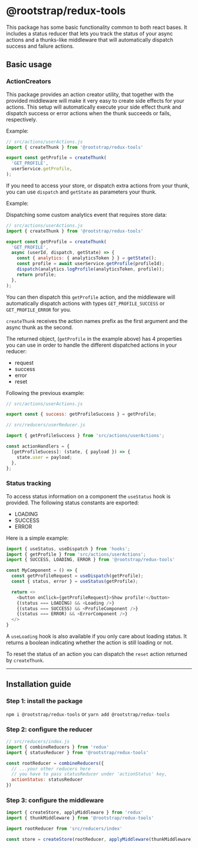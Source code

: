 # @rootstrap/redux-tools
This package has some basic functionality common to both react bases.
It includes a status reducer that lets you track the status of your async actions and a thunks-like middleware that will automatically dispatch success and failure actions.

## Basic usage

### ActionCreators

This package provides an action creator utility, that together with the provided middleware will make it very easy to create side effects for your actions.
This setup will automatically execute your side effect thunk and dispatch success or error actions when the thunk succeeds or fails, respectively.

Example:
```js
// src/actions/userActions.js
import { createThunk } from '@rootstrap/redux-tools'

export const getProfile = createThunk(
  'GET_PROFILE',
  userService.getProfile,
);
```

If you need to access your store, or dispatch extra actions from your thunk, you can use `dispatch` and `getState` as parameters your thunk.

Example:

Dispatching some custom analytics event that requires store data:
```js
// src/actions/userActions.js
import { createThunk } from '@rootstrap/redux-tools'

export const getProfile = createThunk(
  'GET_PROFILE',
  async (userId, dispatch, getState) => {
    const { analytics: { analyticsToken } } = getState();
    const profile = await userService.getProfile(profileId);
    dispatch(analytics.logProfile(analyticsToken, profile));
    return profile;
  },
);
```

You can then dispatch this `getProfile` action, and the middleware will automatically dispatch actions with types `GET_PROFILE_SUCCESS` or `GET_PROFILE_ERROR` for you.

`createThunk` receives the action names prefix as the first argument and the async thunk as the second.

The returned object, (`getProfile` in the example above) has 4 properties you can use in order to handle the different dispatched actions in your reducer:
- request
- success
- error
- reset

Following the previous example:

```js
// src/actions/userActions.js

export const { success: getProfileSuccess } = getProfile;
```

```js
// src/reducers/userReducer.js

import { getProfileSuccess } from 'src/actions/userActions';

const actionHandlers = {
  [getProfileSucess]: (state, { payload }) => {
    state.user = payload;
  },
};
```

### Status tracking

To access status information on a component the `useStatus` hook is provided.
The following status constants are exported:
- LOADING
- SUCCESS
- ERROR

Here is a simple example:

```js
import { useStatus, useDispatch } from 'hooks';
import { getProfile } from 'src/actions/userActions';
import { SUCCESS, LOADING, ERROR } from '@rootstrap/redux-tools'

const MyComponent = () => {
  const getProfileRequest = useDispatch(getProfile);
  const { status, error } = useStatus(getProfile);

  return <>
    <button onClick={getProfileRequest}>Show profile!</button>
    {(status === LOADING) && <Loading />}
    {(status === SUCCESS) && <ProfileComponent />}
    {(status === ERROR) && <ErrorComponent />}
  </>
}
```

A `useLoading` hook is also available if you only care about loading status. It returns a boolean indicating whether the action is still loading or not.

To reset the status of an action you can dispatch the `reset` action returned by `createThunk`.


---
## Installation guide

### Step 1: install the package

`npm i @rootstrap/redux-tools`
or
`yarn add @rootstrap/redux-tools`

### Step 2: configure the reducer
```js
// src/reducers/index.js
import { combineReducers } from 'redux'
import { statusReducer } from '@rootstrap/redux-tools'

const rootReducer = combineReducers({
  // ...your other reducers here
  // you have to pass statusReducer under 'actionStatus' key,
  actionStatus: statusReducer
})
```

### Step 3: configure the middleware
```js
import { createStore, applyMiddleware } from 'redux'
import { thunkMiddleware } from '@rootstrap/redux-tools'

import rootReducer from 'src/reducers/index'

const store = createStore(rootReducer, applyMiddleware(thunkMiddleware))
```

